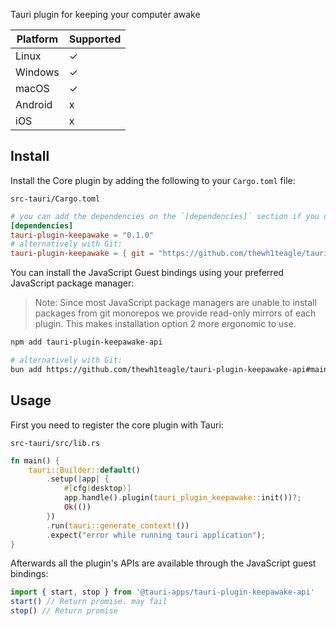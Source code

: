 Tauri plugin for keeping your computer awake

| Platform | Supported |
| -------- | --------- |
| Linux    | ✓         |
| Windows  | ✓         |
| macOS    | ✓         |
| Android  | x         |
| iOS      | x         |

## Install

Install the Core plugin by adding the following to your `Cargo.toml` file:

`src-tauri/Cargo.toml`

```toml
# you can add the dependencies on the `[dependencies]` section if you do not target mobile
[dependencies]
tauri-plugin-keepawake = "0.1.0"
# alternatively with Git:
tauri-plugin-keepawake = { git = "https://github.com/thewh1teagle/tauri-plugin-keepawake", branch = "main" }
```

You can install the JavaScript Guest bindings using your preferred JavaScript package manager:

> Note: Since most JavaScript package managers are unable to install packages from git monorepos we provide read-only mirrors of each plugin. This makes installation option 2 more ergonomic to use.

```sh
npm add tauri-plugin-keepawake-api

# alternatively with Git:
bun add https://github.com/thewh1teagle/tauri-plugin-keepawake-api#main
```

## Usage

First you need to register the core plugin with Tauri:

`src-tauri/src/lib.rs`

```rust
fn main() {
    tauri::Builder::default()
        .setup(|app| {
            #[cfg(desktop)]
            app.handle().plugin(tauri_plugin_keepawake::init())?;
            Ok(())
        })
        .run(tauri::generate_context!())
        .expect("error while running tauri application");
}
```

Afterwards all the plugin's APIs are available through the JavaScript guest bindings:

```javascript
import { start, stop } from '@tauri-apps/tauri-plugin-keepawake-api'
start() // Return promise. may fail
stop() // Return promise
```